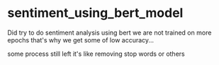# sentiment_using_bert_model


Did try to do sentiment analysis using bert we are not trained on more epochs that's why we get some of low accuracy...

some process still left it's like removing stop words or others
